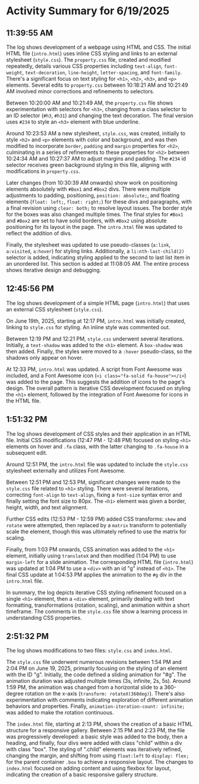# Activity Summary for 6/19/2025

## 11:39:55 AM
The log shows development of a webpage using HTML and CSS.  The initial HTML file (`intro.html`) uses inline CSS styling and links to an external stylesheet (`style.css`).  The `property.css` file, created and modified repeatedly, details various CSS properties including `text-align`, `font-weight`, `text-decoration`, `line-height`, `letter-spacing`, and `font-family`. There's a significant focus on text styling for `<h1>`, `<h2>`, `<h3>`, and `<p>` elements.  Several edits to `property.css` between 10:18:21 AM and 10:21:49 AM  involved minor corrections and refinements to selectors.

Between 10:20:00 AM and 10:21:49 AM, the `property.css` file shows experimentation with selectors for `<h3>`, changing from a class selector to an ID selector (`#h3`, `#h31`) and changing the text decoration. The final version uses `#234` to style an `<h3>` element with blue underline.

Around 10:23:53 AM a new stylesheet, `style.css`, was created, initially to style `<h2>` and `<p>` elements with color and background, and was then modified to incorporate `border`, `padding` and `margin` properties for `<h2>`, culminating in a series of refinements to these properties for `<h2>` between 10:24:34 AM and 10:27:37 AM to adjust margins and padding.  The `#234` id selector receives green background styling in this file, aligning with modifications in `property.css`.

Later changes (from 10:30:39 AM onwards) show work on positioning elements absolutely with `#Box1` and `#Box2` divs. There were multiple adjustments to padding, positioning, `position: absolute;`,  and floating elements (`float: left;`, `float: right;`) for these divs and paragraphs, with a final revision using `clear: both;` to resolve layout issues.  The border style for the boxes was also changed multiple times. The final styles for `#Box1` and `#Box2` are set to have solid borders, with `#Box2` using absolute positioning for its layout in the page. The `intro.html` file was updated to reflect the addition of divs.

Finally,  the stylesheet was updated to use pseudo-classes (`a:link`, `a:visited`, `a:hover`) for styling links. Additionally, a `li:nth-last-child(2)` selector is added, indicating styling applied to the second to last list item in an unordered list. This section is added at 11:08:05 AM. The entire process shows iterative design and debugging.


## 12:45:56 PM
The log shows development of a simple HTML page (`intro.html`) that uses an external CSS stylesheet (`style.css`).

On June 19th, 2025, starting at 12:17 PM, `intro.html` was initially created, linking to `style.css` for styling.  An inline style was commented out.

Between 12:19 PM and 12:21 PM, `style.css` underwent several iterations. Initially, a `text-shadow` was added to the `<h1>` element.  A `box-shadow` was then added. Finally, the styles were moved to a `:hover` pseudo-class, so the shadows only appear on hover.

At 12:33 PM, `intro.html` was updated.  A script from Font Awesome was included, and a Font Awesome icon (`<i class="fa-solid fa-house"></i>`) was added to the page.  This suggests the addition of icons to the page's design.  The overall pattern is iterative CSS development focused on styling the `<h1>` element, followed by the integration of Font Awesome for icons in the HTML file.


## 1:51:32 PM
The log shows development of CSS styles and their application in an HTML file.  Initial CSS modifications (12:47 PM - 12:48 PM) focused on styling `<h1>` elements on hover and `.fa` class, with the latter changing to `.fa-house` in a subsequent edit.

Around 12:51 PM, the `intro.html` file was updated to include the `style.css` stylesheet externally and utilizes Font Awesome.

Between 12:51 PM and 12:53 PM, significant changes were made to the `style.css` file related to `<h1>` styling.  There were several iterations, correcting `font-align` to `text-align`, fixing a `font-size` syntax error and finally setting the font size to 80px.  The `<h1>` element was given a border, height, width, and text alignment.

Further CSS edits (12:53 PM - 12:59 PM) added CSS transforms: `skew` and `rotate` were attempted, then replaced by a `matrix` transform to potentially scale the element,  though this was ultimately refined to use the matrix for scaling.

Finally, from 1:03 PM onwards, CSS animation was added to the `<h1>` element, initially using `translateX` and then modified (1:04 PM) to use `margin-left` for a slide animation.  The corresponding HTML file (`intro.html`) was updated at 1:04 PM to use a `<div>` with an id "g" instead of `<h1>`.  The final CSS update at 1:04:53 PM applies the animation to the `#g` div in the `intro.html` file.

In summary, the log depicts iterative CSS styling refinement focused on a single `<h1>` element, then a `<div>` element, primarily dealing with text formatting, transformations (rotation, scaling), and animation within a short timeframe.  The comments in the `style.css` file show a learning process in understanding CSS properties.


## 2:51:32 PM
The log shows modifications to two files: `style.css` and `index.html`.

The `style.css` file underwent numerous revisions between 1:54 PM and 2:04 PM on June 19, 2025, primarily focusing on the styling of an element with the ID "g".  Initially, the code defined a sliding animation for  "#g".  The animation duration was adjusted multiple times (3s, infinite, 2s, 5s).  Around 1:59 PM, the animation was changed from a horizontal slide to a 360-degree rotation on the x-axis (`transform: rotateX(360deg)`).  There's also experimentation with comments indicating exploration of different animation behaviors and properties.  Finally, `animation-iteration-count: infinite;` was added to make the rotation continuous.

The `index.html` file, starting at 2:13 PM, shows the creation of a basic HTML structure for a responsive gallery.  Between 2:15 PM and 2:23 PM, the file was progressively developed:  a basic style was added to the body, then a heading, and finally, four divs were added with class "child" within a div with class "box". The styling of ".child" elements was iteratively refined,  changing the margin, and shifting from using `float:left` to `display: flex;` for the parent container `.box` to achieve a responsive layout. The changes to `index.html` focused on adding content and using flexbox for layout, indicating the creation of a basic responsive gallery structure.
